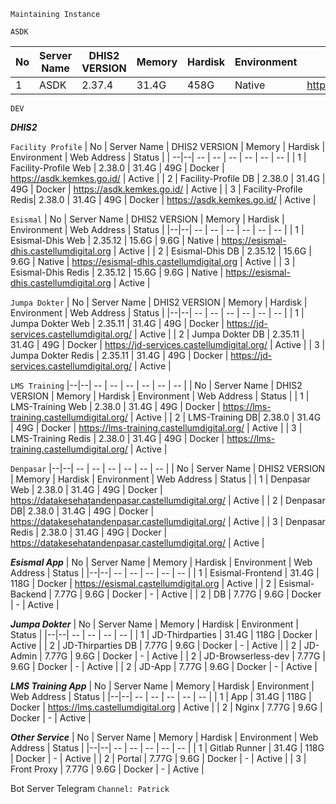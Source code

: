 ```Maintaining Instance```

```ASDK```

| No | Server Name | DHIS2 VERSION | Memory | Hardisk | Environment | Web Address | Status |
|--|--| -- | -- | -- | -- | -- | -- |
| 1 | ASDK | 2.37.4 | 31.4G | 458G | Native | https://asdk.kemkes.go.id/ |

```DEV```

***DHIS2***

```Facility Profile```
| No | Server Name | DHIS2 VERSION | Memory | Hardisk | Environment | Web Address | Status |
| --|--| -- | -- | -- | -- | -- | -- |
| 1 | Facility-Profile Web | 2.38.0 | 31.4G | 49G | Docker | https://asdk.kemkes.go.id/ | Active |
| 2 | Facility-Profile DB | 2.38.0 | 31.4G | 49G | Docker | https://asdk.kemkes.go.id/ | Active |
| 3 | Facility-Profile Redis| 2.38.0 | 31.4G | 49G | Docker | https://asdk.kemkes.go.id/ | Active |


```Esismal```
| No | Server Name | DHIS2 VERSION | Memory | Hardisk | Environment | Web Address | Status |
|--|--| -- | -- | -- | -- | -- | -- |
| 1 | Esismal-Dhis Web | 2.35.12 | 15.6G | 9.6G | Native | https://esismal-dhis.castellumdigital.org | Active |
| 2 | Esismal-Dhis DB | 2.35.12 | 15.6G | 9.6G | Native | https://esismal-dhis.castellumdigital.org | Active |
| 3 | Esismal-Dhis Redis | 2.35.12 | 15.6G | 9.6G | Native | https://esismal-dhis.castellumdigital.org | Active |


```Jumpa Dokter```
| No | Server Name | DHIS2 VERSION | Memory | Hardisk | Environment | Web Address | Status |
|--|--| -- | -- | -- | -- | -- | -- |
| 1 | Jumpa Dokter Web | 2.35.11 | 31.4G | 49G | Docker | https://jd-services.castellumdigital.org/ | Active |
| 2 | Jumpa Dokter DB | 2.35.11 | 31.4G | 49G | Docker | https://jd-services.castellumdigital.org/ | Active |
| 3 | Jumpa Dokter Redis | 2.35.11 | 31.4G | 49G | Docker | https://jd-services.castellumdigital.org/ | Active |


```LMS Training```
|--|--| -- | -- | -- | -- | -- | -- |
| No | Server Name | DHIS2 VERSION | Memory | Hardisk | Environment | Web Address | Status |
| 1 | LMS-Training Web | 2.38.0 | 31.4G | 49G | Docker | https://lms-training.castellumdigital.org/ | Active |
| 2 | LMS-Training DB| 2.38.0 | 31.4G | 49G | Docker | https://lms-training.castellumdigital.org/ | Active |
| 3 | LMS-Training Redis | 2.38.0 | 31.4G | 49G | Docker | https://lms-training.castellumdigital.org/ | Active |


```Denpasar```
|--|--| -- | -- | -- | -- | -- | -- |
| No | Server Name | DHIS2 VERSION | Memory | Hardisk | Environment | Web Address | Status |
| 1 | Denpasar Web | 2.38.0 | 31.4G | 49G | Docker | https://datakesehatandenpasar.castellumdigital.org/ | Active |
| 2 | Denpasar DB| 2.38.0 | 31.4G | 49G | Docker | https://datakesehatandenpasar.castellumdigital.org/ | Active |
| 3 | Denpasar Redis | 2.38.0 | 31.4G | 49G | Docker | https://datakesehatandenpasar.castellumdigital.org/ | Active |


***Esismal App***
| No | Server Name | Memory | Hardisk | Environment | Web Address | Status |
|--|--| -- | -- | -- | -- | -- |
| 1 | Esismal-Frontend | 31.4G | 118G | Docker | https://esismal.castellumdigital.org | Active | 
| 2 | Esismal-Backend  | 7.77G | 9.6G | Docker | - | Active |
| 2 | DB  | 7.77G | 9.6G | Docker | - | Active |


***Jumpa Dokter***
| No | Server Name | Memory | Hardisk | Environment | Status |
|--|--| -- | -- | -- | -- |
| 1 | JD-Thirdparties | 31.4G | 118G | Docker | Active | 
| 2 | JD-Thirparties DB  | 7.77G | 9.6G | Docker | - | Active |
| 2 | JD-Admin  | 7.77G | 9.6G | Docker | - | Active |
| 2 | JD-Browserless-dev  | 7.77G | 9.6G | Docker | - | Active |
| 2 | JD-App  | 7.77G | 9.6G | Docker | - | Active |

***LMS Training App***
| No | Server Name | Memory | Hardisk | Environment | Web Address | Status |
|--|--| -- | -- | -- | -- | -- |
| 1 | App | 31.4G | 118G | Docker | https://lms.castellumdigital.org | Active | 
| 2 | Nginx  | 7.77G | 9.6G | Docker | - | Active |

***Other Service***
| No | Server Name | Memory | Hardisk | Environment | Web Address | Status |
|--|--| -- | -- | -- | -- | -- |
| 1 | Gitlab Runner | 31.4G | 118G | Docker | - | Active | 
| 2 | Portal  | 7.77G | 9.6G | Docker | - | Active |
| 3 | Front Proxy  | 7.77G | 9.6G | Docker | - | Active |




 Bot Server Telegram
 ```Channel: Patrick```
